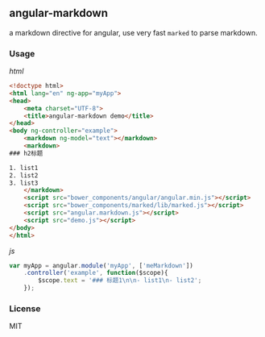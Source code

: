 ## angular-markdown
a markdown directive for angular, use very fast `marked` to parse markdown.

### Usage
*html*
```html
<!doctype html>
<html lang="en" ng-app="myApp">
<head>
    <meta charset="UTF-8">
    <title>angular-markdown demo</title>
</head>
<body ng-controller="example">
    <markdown ng-model="text"></markdown>
    <markdown>
### h2标题

1. list1
2. list2
3. list3
    </markdown>
    <script src="bower_components/angular/angular.min.js"></script>
    <script src="bower_components/marked/lib/marked.js"></script>
    <script src="angular.markdown.js"></script>
    <script src="demo.js"></script>
</body>
</html>
```

*js*
```js
var myApp = angular.module('myApp', ['meMarkdown'])
    .controller('example', function($scope){
        $scope.text = '### 标题1\n\n- list1\n- list2';
    });
```

### License
MIT
